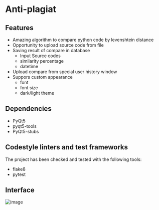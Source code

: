 # Anti-plagiat

 ## Features
- Amazing algorithm to compare python code by levenshtein distance
- Opportunity to upload source code from file
- Saving result of compare in database
  - Input Source codes
  - similarity percentage 
  - datetime
- Upload compare from special user history window
- Suppors custom appearance
  - font
  - font size
  - dark/light theme

 ## Dependencies
 - PyQt5
 - pyqt5-tools
 - PyQt5-stubs

## Codestyle linters and test frameworks
The project has been checked and tested with the following tools:
- flake8
- pytest


 ## Interface
![image](https://user-images.githubusercontent.com/114457052/194416675-5cb1acde-3539-4a80-a367-d2f2f552ffd0.png)
